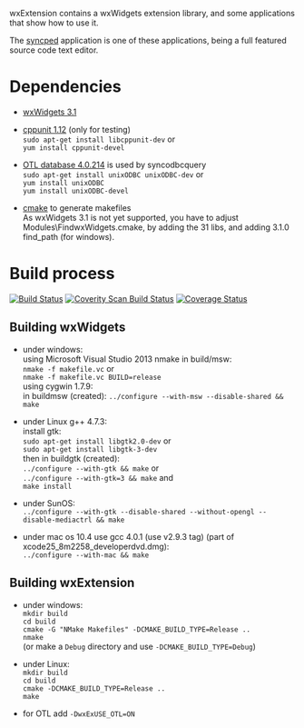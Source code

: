 wxExtension contains a wxWidgets extension library, 
and some applications that show how to use it.

The [syncped](http://sourceforge.net/projects/syncped) application is 
one of these applications, being a full featured source code text editor. 

# Dependencies

- [wxWidgets 3.1](http://www.wxwidgets.org/)
  
- [cppunit 1.12](http://sourceforge.net/projects/cppunit) (only for testing)   
    `sudo apt-get install libcppunit-dev` or   
    `yum install cppunit-devel`  
    
- [OTL database 4.0.214](http://otl.sourceforge.net/) is used by syncodbcquery  
    `sudo apt-get install unixODBC unixODBC-dev` or   
    `yum install unixODBC`  
    `yum install unixODBC-devel`  

- [cmake](http://www.cmake.org/) to generate makefiles   
  As wxWidgets 3.1 is not yet supported, you have to adjust Modules\FindwxWidgets.cmake, 
  by adding the 31 libs, and adding 3.1.0 find_path (for windows).

# Build process 
  [![Build Status](https://travis-ci.org/antonvw/wxExtension.png?branch=v3.0)](https://travis-ci.org/antonvw/wxExtension) 
  [![Coverity Scan Build Status](https://scan.coverity.com/projects/2868/badge.svg)](https://scan.coverity.com/projects/2868>)
  [![Coverage Status](https://coveralls.io/repos/antonvw/wxExtension/badge.svg?branch=v3.0%0A)](https://coveralls.io/r/antonvw/wxExtension?branch=v3.0%0A)  
  
## Building wxWidgets

- under windows:   
    using Microsoft Visual Studio 2013 nmake in build/msw:    
    `nmake -f makefile.vc` or   
    `nmake -f makefile.vc BUILD=release`   
    using cygwin 1.7.9:   
    in buildmsw (created):
    `../configure --with-msw --disable-shared && make`  
    
- under Linux g++ 4.7.3:   
    install gtk:   
    `sudo apt-get install libgtk2.0-dev`   or   
    `sudo apt-get install libgtk-3-dev`   
    then in buildgtk (created):   
    `../configure --with-gtk && make`  or   
    `../configure --with-gtk=3 && make`   and   
    `make install`    
    
- under SunOS:  
    `../configure --with-gtk --disable-shared --without-opengl --disable-mediactrl && make`  
  
- under mac os 10.4 use gcc 4.0.1 (use v2.9.3 tag) (part of xcode25_8m2258_developerdvd.dmg):   
    `../configure --with-mac && make`

## Building wxExtension        

- under windows:   
    `mkdir build`   
    `cd build`   
    `cmake -G "NMake Makefiles" -DCMAKE_BUILD_TYPE=Release ..`   
    `nmake`   
  (or make a `Debug` directory and use `-DCMAKE_BUILD_TYPE=Debug`)   
    
- under Linux:   
    `mkdir build`   
    `cd build`   
    `cmake -DCMAKE_BUILD_TYPE=Release ..`   
    `make`   

- for OTL add `-DwxExUSE_OTL=ON`    
